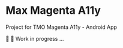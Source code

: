 # Max Magenta A11y

Project for TMO Magenta A11y - Android App

:construction: :construction_worker: Work in progress ...

